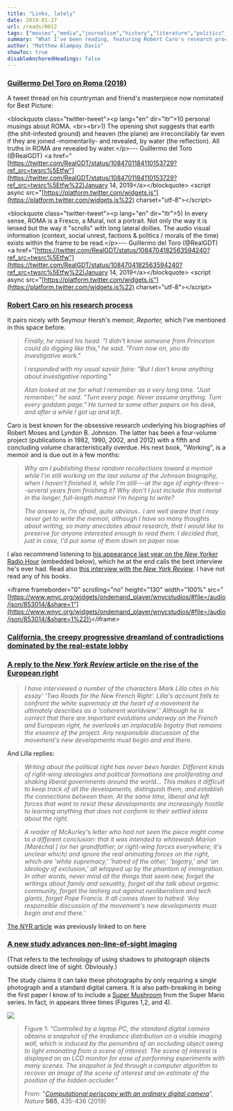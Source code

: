 ```yaml
---
title: "Links, lately"
date: 2019-01-27
url: /reads/0012
tags: ["movies","media","journalism","history","literature","politics","europe","science","technology"]
summary: "What I've been reading, featuring Robert Caro's research process and non-line-of-sight imaging"
author: "Matthew Alampay Davis"
showToc: true
disableAnchoredHeadings: false
---
```


### [Guillermo Del Toro on Roma (2018)](https://twitter.com/RealGDT/status/1084701184110153729?ref_src=twsrc%5Etfw%22)

A tweet thread on his countryman and friend's masterpiece now nominated
for Best Picture:

\<blockquote class="twitter-tweet"\>\<p lang="en" dir="ltr"\>10 personal
musings about ROMA. \<br\>\<br\>1) The opening shot suggests that earth
(the shit-infested ground) and heaven (the plane) are irreconcilably far
even if they are joined -momentarily- and revealed, by water (the
reflection). All truths in ROMA are revealed by water.\</p\>---
Guillermo del Toro (\@RealGDT) \<a
href="[https://twitter.com/RealGDT/status/1084701184110153729?ref_src=twsrc%5Etfw"](https://twitter.com/RealGDT/status/1084701184110153729?ref_src=twsrc%5Etfw%22)January
14, 2019\</a\>\</blockquote\> \<script async
src="[https://platform.twitter.com/widgets.js"](https://platform.twitter.com/widgets.js%22)
charset="utf-8"\>\</script\>

\<blockquote class="twitter-tweet"\>\<p lang="en" dir="ltr"\>5) In every
sense, ROMA is a Fresco, a Mural, not a portrait. Not only the way it is
lensed but the way it "scrolls" with long lateral dollies. The audio
visual information (context, social unrest, factions & politics / morals
of the time) exists within the frame to be read.\</p\>--- Guillermo del
Toro (\@RealGDT) \<a
href="[https://twitter.com/RealGDT/status/1084704182563594240?ref_src=twsrc%5Etfw"](https://twitter.com/RealGDT/status/1084704182563594240?ref_src=twsrc%5Etfw%22)January
14, 2019\</a\>\</blockquote\> \<script async
src="[https://platform.twitter.com/widgets.js"](https://platform.twitter.com/widgets.js%22)
charset="utf-8"\>\</script\>

### [Robert Caro on his research process](https://www.newyorker.com/magazine/2019/01/28/the-secrets-of-lyndon-johnsons-archives)

It pairs nicely with Seymour Hersh's memoir, *Reporter,* which I've
mentioned in this space before.

> *Finally, he raised his head. "I didn't know someone from Princeton
> could do digging like this," he said. "From now on, you do
> investigative work."*
>
> *I responded with my usual savoir faire: "But I don't know anything
> about investigative reporting."*
>
> *Alan looked at me for what I remember as a very long time. "Just
> remember," he said. "Turn every page. Never assume anything. Turn
> every goddam page." He turned to some other papers on his desk, and
> after a while I got up and left.*

Caro is best known for the obsessive research underlying his biographies
of Robert Moses and Lyndon B. Johnson. The latter has been a four-volume
project (publications in 1982, 1990, 2002, and 2012) with a fifth and
concluding volume characteristically overdue. His next book, "Working",
is a memoir and is due out in a few months:

> *Why am I publishing these random recollections toward a memoir while
> I'm still working on the last volume of the Johnson biography, when I
> haven't finished it, while I'm still---at the age of
> eighty-three---several years from finishing it? Why don't I just
> include this material in the longer, full-length memoir I'm hoping to
> write?*
>
> *The answer is, I'm afraid, quite obvious.. I am well aware that I may
> never get to write the memoir, although I have so many thoughts about
> writing, so many anecdotes about research, that I would like to
> preserve for anyone interested enough to read them. I decided that,
> just in case, I'd put some of them down on paper now.*

I also recommend listening to [his appearance last year on the *New
Yorker* Radio
Hour](https://www.wnycstudios.org/story/robert-caro-fall-new-york)
(embedded below), which he at the end calls the best interview he's ever
had. Read also [this interview with the *New York
Review*](https://www.nybooks.com/daily/2018/01/16/studies-in-power-an-interview-with-robert-caro/).
I have not read any of his books.

\<iframe frameborder="0" scrolling="no" height="130" width="100%"
src="[https://www.wnyc.org/widgets/ondemand_player/wnycstudios/#file=/audio/json/853014/&share=1"](https://www.wnyc.org/widgets/ondemand_player/wnycstudios/#file=/audio/json/853014/&share=1%22)\</iframe\>

### [California, the creepy progressive dreamland of contradictions dominated by the real-estate lobby](https://www.nybooks.com/articles/2019/01/17/california-the-state-of-resistance/)

### [A reply to the *New York Review* article on the rise of the European right](https://www.nybooks.com/articles/2019/01/17/how-to-write-about-the-right-an-exchange/)

> *I have interviewed a number of the characters Mark Lilla cites in his
> essay' 'Two Roads for the New French Right'. Lilla's account fails to
> confront the white supremacy at the heart of a movement he ultimately
> describes as a 'coherent worldview'.' Although he is correct that
> there are important evolutions underway on the French and European
> right, he overlooks an implacable bigotry that remains the essence of
> the project. Any responsible discussion of the movement's new
> developments must begin and end there.*

And Lilla replies:

> *Writing about the political right has never been harder. Different
> kinds of right-wing ideologies and political formations are
> proliferating and shaking liberal governments around the world... This
> makes it difficult to keep track of all the developments, distinguish
> them, and establish the connections between them. At the same time,
> liberal and left forces that want to resist these developments are
> increasingly hostile to learning anything that does not conform to
> their settled ideas about the right.*

> *A reader of McAurley's letter who had not seen the piece might come
> to a different conclusion: that it was intended to whitewash Marion
> [Maréchal ] (or her grandfather, or right-wing forces everywhere; it's
> unclear which) and ignore the real animating forces on the right,
> which are 'white supremacy,' 'hatred of the other,' 'bigotry,' and 'an
> ideology of exclusion,' all whipped up by the phantom of immigration.
> In other words, never mind all the things that seem new, forget the
> writings about family and sexuality, forget all the talk about organic
> community, forget the lashing out against neoliberalism and tech
> giants, forget Pope Francis. It all comes down to hatred: 'Any
> responsible discussion of the movement's new developments must begin
> and end there.'*

[The NYR
article](https://www.wmadavis.com/links/2018/12/24/what-ive-been-reading)
was previously linked to on here

### [A new study advances non-line-of-sight imaging](https://www.nature.com/articles/d41586-019-00174-1)

(That refers to the technology of using shadows to photograph objects
outside direct line of sight. Obviously.)

The study claims it can take these photographs by only requiring a
single photograph and a standard digital camera. It is also
path-breaking in being the first paper I know of to include a [Super
Mushroom](https://www.mariowiki.com/Super_Mushroom) from the Super Mario
series. In fact, in appears three times (Figures 1,2, and 4).

![](/posts/post-files/mushroomfigure.webp)

> Figure 1: *\"Controlled by a laptop PC, the standard digital camera
> obtains a snapshot of the irradiance distribution on a visible imaging
> wall, which is induced by the penumbra of an occluding object owing to
> light emanating from a scene of interest. The scene of interest is
> displayed on an LCD monitor for ease of performing experiments with
> many scenes. The snapshot is fed through a computer algorithm to
> recover an image of the scene of interest and an estimate of the
> position of the hidden occluder.\"*
>
> From: \"[*Computational periscopy with an ordinary digital
> camera*](https://www.nature.com/articles/s41586-018-0868-6)*\",
> Nature* **565**, 435-436 (2019)
